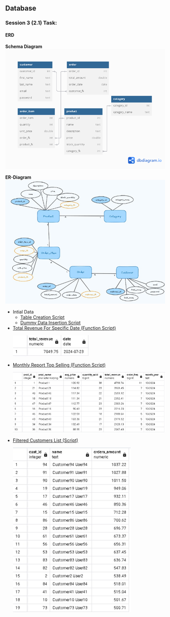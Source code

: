 ## Database

### Session 3 (2.1) Task:

#### ERD

<p>
<b>Schema Diagram</b>
<img src="e-commerce-db-schema.png" />
</p>
<p>
<b>ER-Diagram</b>
<img src="e_commerce-ERD.jpg" />
</p>

- Intial Data
  - [Table Creation Script](Create%20tables.sql)
  - [Dummy Data Insertion Script](Insert%20Data.sql)
- [Total Revenue For Specific Date (Function Script)](Total%20Revenue-Specific%20Date_Function.sql)
    <p><img src="Total-Revenue-Result.jpg" /></p>
- [Monthly Report Top Selling (Function Script) ](Monthly%20Report%20Top%20Selling_Function.sql)
    <p><img src="Top-Ten-Selling-Product-Results.jpg" /></p>
- [Filtered Customers List (Script) ](Filtered_Customers_List.sql)
    <p><img src="Filtered_Customer_List_Result.jpg" /></p>
